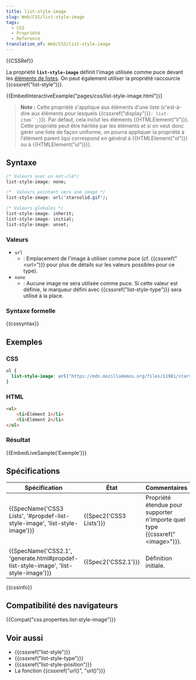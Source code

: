 ```yaml
---
title: list-style-image
slug: Web/CSS/list-style-image
tags:
  - CSS
  - Propriété
  - Reference
translation_of: Web/CSS/list-style-image
---
```

{{CSSRef}}

La propriété **`list-style-image`** définit l'image utilisée comme puce devant les [éléments de listes](fr/HTML/%c3%89l%c3%a9ment/li). On peut également utiliser la propriété raccourcie {{cssxref("list-style")}}.

{{EmbedInteractiveExample("pages/css/list-style-image.html")}}

> **Note :** Cette propriété s'applique aux éléments d'une liste (c'est-à-dire aux éléments pour lesquels {{cssxref("display")}}` : list-item``; `}}). Par défaut, cela inclut les éléments {{HTMLElement("li")}}. Cette propriété peut être héritée par les éléments et si on veut donc gérer une liste de façon uniforme, on pourra appliquer la propriété à l'élément parent (qui correspond en général à {{HTMLElement("ol")}} ou à {{HTMLElement("ul")}}).

## Syntaxe

```css
/* Valeurs avec un mot-clé*/
list-style-image: none;

/*  Valeurs pointant vers une image */
list-style-image: url('starsolid.gif');

/* Valeurs globales */
list-style-image: inherit;
list-style-image: initial;
list-style-image: unset;
```

### Valeurs

- `url`
  - : Emplacement de l'image à utiliser comme puce (cf. {{cssxref("&lt;url&gt;")}} pour plus de détails sur les valeurs possibles pour ce type).
- `none`
  - : Aucune image ne sera utilisée comme puce. Si cette valeur est définie, le marqueur défini avec {{cssxref("list-style-type")}} sera utilisé à la place.

### Syntaxe formelle

{{csssyntax}}

## Exemples

### CSS

```css
ul {
  list-style-image: url("https://mdn.mozillademos.org/files/11981/starsolid.gif");
}
```

### HTML

```html
<ul>
    <li>Élément 1</li>
    <li>Élément 2</li>
</ul>
```

### Résultat

{{EmbedLiveSample('Exemple')}}

## Spécifications

| Spécification                                                                                                    | État                             | Commentaires                                                                               |
| ---------------------------------------------------------------------------------------------------------------- | -------------------------------- | ------------------------------------------------------------------------------------------ |
| {{SpecName('CSS3 Lists', '#propdef-list-style-image', 'list-style-image')}}             | {{Spec2('CSS3 Lists')}} | Propriété étendue pour supporter n'importe quel type {{cssxref("&lt;image&gt;")}}. |
| {{SpecName('CSS2.1', 'generate.html#propdef-list-style-image', 'list-style-image')}} | {{Spec2('CSS2.1')}}         | Définition initiale.                                                                       |

{{cssinfo}}

## Compatibilité des navigateurs

{{Compat("css.properties.list-style-image")}}

## Voir aussi

- {{cssxref("list-style")}}
- {{cssxref("list-style-type")}}
- {{cssxref("list-style-position")}}
- La fonction {{cssxref("url()", "url()")}}
